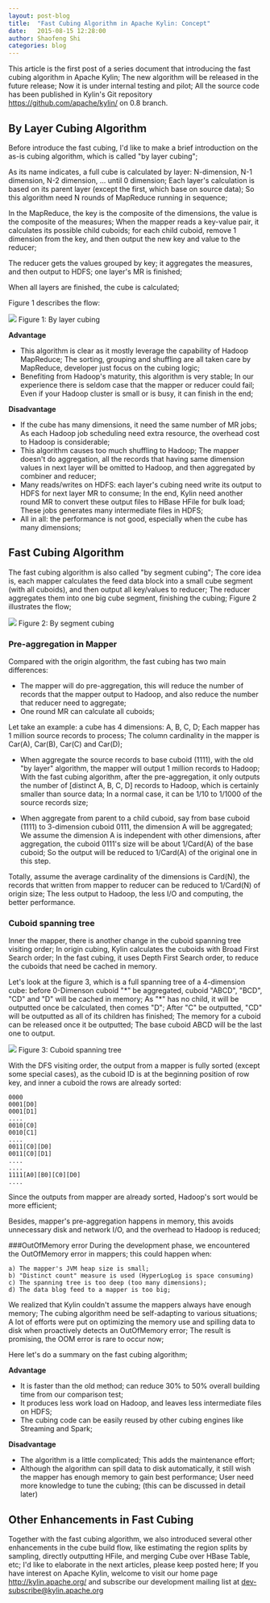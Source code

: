 ```yaml
---
layout: post-blog
title:  "Fast Cubing Algorithm in Apache Kylin: Concept"
date:   2015-08-15 12:28:00
author: Shaofeng Shi
categories: blog
---
```


This article is the first post of a series document that introducing the fast cubing algorithm in Apache Kylin; The new algorithm will be released in the future release; Now it is under internal testing and pilot; All the source code has been published in Kylin's Git repository <https://github.com/apache/kylin/> on 0.8 branch. 


## By Layer Cubing Algorithm
Before introduce the fast cubing, I'd like to make a brief introduction on the as-is cubing algorithm, which is called "by layer cubing"; 

As its name indicates, a full cube is calculated by layer: N-dimension, N-1 dimension, N-2 dimension, ... until 0 dimension; Each layer's calculation is based on its parent layer (except the first, which base on source data); So this algorithm need N rounds of MapReduce running in sequence;

In the MapReduce, the key is the composite of the dimensions, the value is the composite of the measures; When the mapper reads a key-value pair, it calculates its possible child cuboids; for each child cuboid, remove 1 dimension from the key, and then output the new key and value to the reducer; 

The reducer gets the values grouped by key; it aggregates the measures, and then output to HDFS; one layer's MR is finished;

When all layers are finished, the cube is calculated;

Figure 1 describes the flow:

![]( /images/blog/by-layer-cubing.png)
Figure 1: By layer cubing


**Advantage**

* This algorithm is clear as it mostly leverage the capability of Hadoop MapReduce; The sorting, grouping and shuffling are all taken care by MapReduce, developer just focus on the cubing logic;
* Benefiting from Hadoop's maturity, this algorithm is very stable; In our experience there is seldom case that the mapper or reducer could fail; Even if your Hadoop cluster is small or is busy, it can finish in the end;


**Disadvantage**

* If the cube has many dimensions, it need the same number of MR jobs; As each Hadoop job scheduling need extra resource, the overhead cost to Hadoop is considerable; 
* This algorithm causes too much shuffling to Hadoop; The mapper doesn't do aggregation, all the records that having same dimension values in next layer will be omitted to Hadoop, and then aggregated by combiner and reducer;
* Many reads/writes on HDFS: each layer's cubing need write its output to HDFS for next layer MR to consume; In the end, Kylin need another round MR to convert these output files to HBase HFile for bulk load; These jobs generates many intermediate files in HDFS;
* All in all: the performance is not good, especially when the cube has many dimensions; 



## Fast Cubing Algorithm
The fast cubing algorithm is also called "by segment cubing"; The core idea is, each mapper calculates the feed data block into a small cube segment (with all cuboids), and then output all key/values to reducer; The reducer aggregates them into one big cube segment, finishing the cubing; Figure 2 illustrates the flow;


![]( /images/blog/by-segment-cubing.png)
Figure 2: By segment cubing

### Pre-aggregation in Mapper
Compared with the origin algorithm, the fast cubing has two main differences:

* The mapper will do pre-aggregation, this will reduce the number of records that the mapper output to Hadoop, and also reduce the number that reducer need to aggregate;
* One round MR can calculate all cuboids; 

Let take an example: a cube has 4 dimensions: A, B, C, D; Each mapper has 1 million source records to process; The column cardinality in the mapper is Car(A), Car(B), Car(C) and Car(D); 

* When aggregate the source records to base cuboid (1111), with the old "by layer" algorithm, the mapper will output 1 million records to Hadoop; With the fast cubing algorithm, after the pre-aggregation, it only outputs the number of [distinct A, B, C, D] records to Hadoop, which is certainly smaller than source data; In a normal case, it can be 1/10 to 1/1000 of the source records size;

* When aggregate from parent to a child cuboid, say from base cuboid (1111) to 3-dimension cuboid 0111, the dimension A will be aggregated; We assume the dimension A is independent with other dimensions, after aggregation, the cuboid 0111's size will be about 1/Card(A) of the base cuboid; So the output will be reduced to 1/Card(A) of the original one in this step. 

Totally, assume the average cardinality of the dimensions is Card(N), the records that written from mapper to reducer can be reduced to 1/Card(N) of origin size; The less output to Hadoop, the less I/O and computing, the better performance.

### Cuboid spanning tree
Inner the mapper, there is another change in the cuboid spanning tree visiting order; In origin cubing, Kylin calculates the cuboids with Broad First Search order; In the fast cubing, it uses Depth First Search order, to reduce the cuboids that need be cached in memory.

Let's look at the figure 3, which is a full spanning tree of a 4-dimension cube: before 0-Dimenson cuboid "\*" be aggregated, cuboid "ABCD", "BCD", "CD" and "D" will be cached in memory; As "\*" has no child, it will be outputted once be calculated, then comes "D"; After "C" be outputted, "CD" will be outputted as all of its children has finished; The memory for a cuboid can be released once it be outputted; The base cuboid ABCD will be the last one to output.

![]( /images/blog/cube-spanning-tree.png)
Figure 3: Cuboid spanning tree

With the DFS visiting order, the output from a mapper is fully sorted (except some special cases), as the cuboid ID is at the beginning position of row key, and inner a cuboid the rows are already sorted:

```
0000
0001[D0]
0001[D1]
....
0010[C0]
0010[C1]
....
0011[C0][D0]
0011[C0][D1]
....
....
1111[A0][B0][C0][D0]
....
```
Since the outputs from mapper are already sorted, Hadoop's sort would be more efficient;  

Besides, mapper's pre-aggregation happens in memory, this avoids unnecessary disk and network I/O, and the overhead to Hadoop is reduced; 

###OutOfMemory error
During the development phase, we encountered the OutOfMemory error in mappers; this could happen when: 

	a) The mapper's JVM heap size is small;
	b) "Distinct count" measure is used (HyperLogLog is space consuming) 
	c) The spanning tree is too deep (too many dimensions);
	d) The data blog feed to a mapper is too big;

We realized that Kylin couldn't assume the mappers always have enough memory; The cubing algorithm need be self-adapting to various situations; A lot of efforts were put on optimizing the memory use and spilling data to disk when proactively detects an OutOfMemory error; The result is promising, the OOM error is rare to occur now;

Here let's do a summary on the fast cubing algorithm;

**Advantage**

* It is faster than the old method; can reduce 30% to 50% overall building time from our comparison test; 
* It produces less work load on Hadoop, and leaves less intermediate files on HDFS;
* The cubing code can be easily reused by other cubing engines like Streaming and Spark;

**Disadvantage**

* The algorithm is a little complicated; This adds the maintenance effort;
* Although the algorithm can spill data to disk automatically, it still wish the mapper has enough memory to gain best performance; User need more knowledge to tune the cubing; (this can be discussed in detail later)

## Other Enhancements in Fast Cubing

Together with the fast cubing algorithm, we also introduced several other enhancements in the cube build flow, like estimating the region splits by sampling, directly outputting HFile, and merging Cube over HBase Table, etc; I'd like to elaborate in the next articles, please keep posted here; If you have interest on Apache Kylin, welcome to visit our home page <http://kylin.apache.org/> and subscribe our development mailing list at <dev-subscribe@kylin.apache.org>